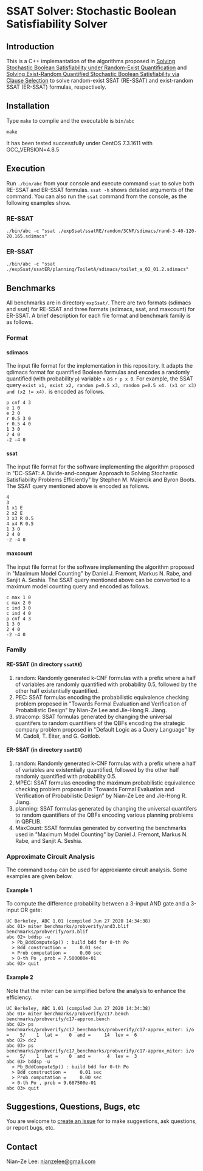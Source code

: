 # SSAT Solver: Stochastic Boolean Satisfiability Solver

## Introduction
This is a C++ implemantation of the algorithms proposed in [Solving Stochastic Boolean Satisfiability under Random-Exist Quantification](https://www.ijcai.org/proceedings/2017/0096.pdf) and [Solving Exist-Random Quantified Stochastic Boolean Satisfiability via Clause Selection](https://www.ijcai.org/proceedings/2018/0186.pdf) to solve random-exist SSAT (RE-SSAT) and exist-random SSAT (ER-SSAT) formulas, respectively.

## Installation
Type `make` to complie and the executable is `bin/abc`
```
make
```
It has been tested successfully under CentOS 7.3.1611 with GCC\_VERSION=4.8.5

## Execution
Run `./bin/abc` from your console and execute command `ssat` to solve both RE-SSAT and ER-SSAT formulas. `ssat -h` shows detailed arguments of the command.
You can also run the `ssat` command from the console, as the following examples show.
### RE-SSAT
```
./bin/abc -c "ssat ./expSsat/ssatRE/random/3CNF/sdimacs/rand-3-40-120-20.165.sdimacs"
```
### ER-SSAT
```
./bin/abc -c "ssat ./expSsat/ssatER/planning/ToiletA/sdimacs/toilet_a_02_01.2.sdimacs"
```

## Benchmarks
All benchmarks are in directory `expSsat/`. There are two formats (sdimacs and ssat) for RE-SSAT and three formats (sdimacs, ssat, and maxcount) for ER-SSAT. A brief description for each file format and benchmark family is as follows.
### Format
#### sdimacs
The input file format for the implementation in this repository. It adapts the qdimacs format for quantified Boolean formulas and encodes a randomly quantified (with probability `p`) variable `x` as `r p x 0`. For example, the SSAT query `exist x1, exist x2, random p=0.5 x3, random p=0.5 x4. (x1 or x3) and (x2 != x4).` is encoded as follows.
```
p cnf 4 3
e 1 0
e 2 0
r 0.5 3 0
r 0.5 4 0
1 3 0
2 4 0
-2 -4 0
```
#### ssat
The input file format for the software implementing the algorithm proposed in "DC-SSAT: A Divide-and-conquer Approach to Solving Stochastic Satisfiability Problems Efficiently" by Stephen M. Majercik and Byron Boots. The SSAT query mentioned above is encoded as follows.
```
4
3
1 x1 E
2 x2 E
3 x3 R 0.5
4 x4 R 0.5
1 3 0
2 4 0
-2 -4 0
```
#### maxcount
The input file format for the software implementing the algorithm proposed in "Maximum Model Counting" by Daniel J. Fremont, Markus N. Rabe, and Sanjit A. Seshia. The SSAT query mentioned above can be converted to a maximum model counting query and encoded as follows.
```
c max 1 0
c max 2 0
c ind 3 0
c ind 4 0
p cnf 4 3
1 3 0
2 4 0
-2 -4 0
```
### Family
#### RE-SSAT (in directory `ssatRE`)  
1. random: Randomly generated k-CNF formulas with a prefix where a half of variables are randomly quantified with probability 0.5, followed by the other half existentially quantified.  
2. PEC: SSAT formulas encoding the probabilistic equivalence checking problem proposed in "Towards Formal Evaluation and Verification of Probabilistic Design" by Nian-Ze Lee and Jie-Hong R. Jiang.  
3. stracomp: SSAT formulas generated by changing the universal quantifers to random quantifiers of the QBFs encoding the strategic company problem proposed in "Default Logic as a Query Language" by M. Cadoli, T. Eiter, and G. Gottlob.  
#### ER-SSAT (in directory `ssatER`)  
1. random: Randomly generated k-CNF formulas with a prefix where a half of variables are existentially quantified, followed by the other half randomly quantified with probability 0.5.  
2. MPEC: SSAT formulas encoding the maximum probabilistic equivalence checking problem proposed in "Towards Formal Evaluation and Verification of Probabilistic Design" by Nian-Ze Lee and Jie-Hong R. Jiang.  
3. planning: SSAT formulas generated by changing the universal quantifers to random quantifiers of the QBFs encoding various planning problems in QBFLIB.  
4. MaxCount: SSAT formulas generated by converting the benchmarks used in "Maximum Model Counting" by Daniel J. Fremont, Markus N. Rabe, and Sanjit A. Seshia.

### Approximate Circuit Analysis
The command `bddsp` can be used for approxiamte circuit analysis. Some examples are given below.

#### Example 1
To compute the difference probability between a 3-input AND gate and a 3-input OR gate:
```
UC Berkeley, ABC 1.01 (compiled Jun 27 2020 14:34:38)
abc 01> miter benchmarks/probverify/and3.blif benchmarks/probverify/or3.blif 
abc 02> bddsp -u
  > Pb_BddComputeSp() : build bdd for 0-th Po
  > Bdd construction =     0.01 sec
  > Prob computation =     0.00 sec
  > 0-th Po , prob = 7.500000e-01
abc 02> quit
```

#### Example 2
Note that the miter can be simplified before the analysis to enhance the efficiency.
```
UC Berkeley, ABC 1.01 (compiled Jun 27 2020 14:34:38)
abc 01> miter benchmarks/probverify/c17.bench benchmarks/probverify/c17-approx.bench 
abc 02> ps
benchmarks/probverify/c17_benchmarks/probverify/c17-approx_miter: i/o =    5/    1  lat =    0  and =     14  lev =  6
abc 02> dc2
abc 03> ps
benchmarks/probverify/c17_benchmarks/probverify/c17-approx_miter: i/o =    5/    1  lat =    0  and =      4  lev =  3
abc 03> bddsp -u
  > Pb_BddComputeSp() : build bdd for 0-th Po
  > Bdd construction =     0.01 sec
  > Prob computation =     0.00 sec
  > 0-th Po , prob = 9.687500e-01
abc 03> quit
```

## Suggestions, Questions, Bugs, etc
You are welcome to [create an issue](https://github.com/nianzelee/ssatABC/issues) for to make suggestions, ask questions, or report bugs, etc.

## Contact
Nian-Ze Lee: nianzelee@gmail.com
